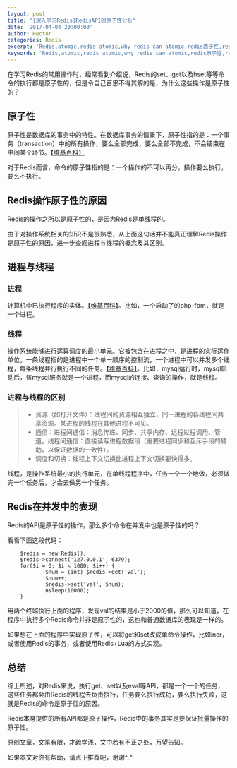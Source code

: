 ```yaml
---
layout: post
title: "[深入学习Redis]RedisAPI的原子性分析"
date: '2017-04-04 20:00:00'
author: Hector
categories: Redis
excerpt: 'Redis,atomic,redis atomic,why redis can atomic,redis原子性,redis api原子性'
keywords: 'Redis,atomic,redis atomic,why redis can atomic,redis原子性,redis api原子性'
---
```


在学习Redis的常用操作时，经常看到介绍说，Redis的set、get以及hset等等命令的执行都是原子性的，但是令自己百思不得其解的是，为什么这些操作是原子性的？

## 原子性
原子性是数据库的事务中的特性。在数据库事务的情景下，原子性指的是：一个事务（transaction）中的所有操作，要么全部完成，要么全部不完成，不会结束在中间某个环节。[【维基百科】](https://zh.wikipedia.org/wiki/ACID)

对于Redis而言，命令的原子性指的是：一个操作的不可以再分，操作要么执行，要么不执行。

## Redis操作原子性的原因

<!--more-->

Redis的操作之所以是原子性的，是因为Redis是单线程的。

由于对操作系统相关的知识不是很熟悉，从上面这句话并不能真正理解Redis操作是原子性的原因，进一步查阅进程与线程的概念及其区别。

## 进程与线程

### 进程
计算机中已执行程序的实体。[【维基百科】](https://zh.wikipedia.org/wiki/%E8%A1%8C%E7%A8%8B)。比如，一个启动了的php-fpm，就是一个进程。

### 线程
操作系统能够进行运算调度的最小单元。它被包含在进程之中，是进程的实际运作单位。一条线程指的是进程中一个单一顺序的控制流，一个进程中可以并发多个线程，每条线程并行执行不同的任务。[【维基百科】](https://zh.wikipedia.org/wiki/%E7%BA%BF%E7%A8%8B)。比如，mysql运行时，mysql启动后，该mysql服务就是一个进程，而mysql的连接、查询的操作，就是线程。

### 进程与线程的区别
> * 资源（如打开文件）：进程间的资源相互独立，同一进程的各线程间共享资源。某进程的线程在其他进程不可见。
> * 通信：进程间通信：消息传递、同步、共享内存、远程过程调用、管道。线程间通信：直接读写进程数据段（需要进程同步和互斥手段的辅助，以保证数据的一致性）。
> * 调度和切换：线程上下文切换比进程上下文切换要快得多。

线程，是操作系统最小的执行单元，在单线程程序中，任务一个一个地做，必须做完一个任务后，才会去做另一个任务。

## Redis在并发中的表现
Redis的API是原子性的操作，那么多个命令在并发中也是原子性的吗？

看看下面这段代码：

        $redis = new Redis();
        $redis->connect('127.0.0.1', 6379);
        for($i = 0; $i < 1000; $i++) {
                $num = (int) $redis->get('val');
                $num++;
                $redis->set('val', $num);
                usleep(10000);
        }

用两个终端执行上面的程序，发现val的结果是小于2000的值，那么可以知道，在程序中执行多个Redis命令并非是原子性的，这也和普通数据库的表现是一样的。

如果想在上面的程序中实现原子性，可以将get和set改成单命令操作，比如incr，或者使用Redis的事务，或者使用Redis+Lua的方式实现。

## 总结
综上所述，对Redis来说，执行get、set以及eval等API，都是一个一个的任务，这些任务都会由Redis的线程去负责执行，任务要么执行成功，要么执行失败，这就是Redis的命令是原子性的原因。

Redis本身提供的所有API都是原子操作，Redis中的事务其实是要保证批量操作的原子性。

原创文章，文笔有限，才疏学浅，文中若有不正之处，万望告知。

如果本文对你有帮助，请点下推荐吧，谢谢^_^
